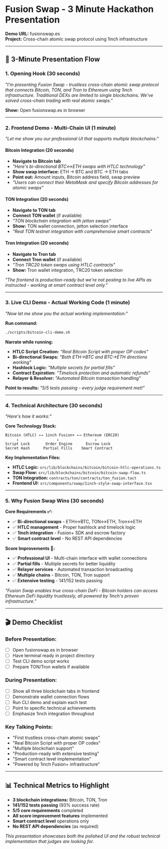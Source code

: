 # Fusion Swap - 3 Minute Hackathon Presentation

**Demo URL:** fusionswap.es  
**Project:** Cross-chain atomic swap protocol using 1inch infrastructure

---

## 🎯 **3-Minute Presentation Flow**

### **1. Opening Hook (30 seconds)**

_"I'm presenting Fusion Swap - trustless cross-chain atomic swap protocol that connects Bitcoin, TON, and Tron to Ethereum using 1inch infrastructure. Traditional DEXs are limited to single blockchains. We've solved cross-chain trading with real atomic swaps."_

**Show:** Open fusionswap.es in browser

---

### **2. Frontend Demo - Multi-Chain UI (1 minute)**

_"Let me show you our professional UI that supports multiple blockchains:"_

#### **Bitcoin Integration (20 seconds)**

- **Navigate to Bitcoin tab**
- _"Here's bi-directional BTC↔ETH swaps with HTLC technology"_
- **Show swap interface:** ETH → BTC and BTC → ETH tabs
- **Point out:** Amount inputs, Bitcoin address field, swap preview
- _"Users can connect their MetaMask and specify Bitcoin addresses for atomic swaps"_

#### **TON Integration (20 seconds)**

- **Navigate to TON tab**
- **Connect TON wallet** (if available)
- _"TON blockchain integration with jetton swaps"_
- **Show:** TON wallet connection, jetton selection interface
- _"Real TON testnet integration with comprehensive smart contracts"_

#### **Tron Integration (20 seconds)**

- **Navigate to Tron tab**
- **Connect Tron wallet** (if available)
- _"Tron TRC20 token swaps using HTLC contracts"_
- **Show:** Tron wallet integration, TRC20 token selection

_"The frontend is production-ready but we're not posting to live APIs as instructed - working at smart contract level only."_

---

### **3. Live CLI Demo - Actual Working Code (1 minute)**

_"Now let me show you the actual working implementation:"_

**Run command:**

```bash
./scripts/bitcoin-cli-demo.sh
```

**Narrate while running:**

- **HTLC Script Creation:** _"Real Bitcoin Script with proper OP codes"_
- **Bi-directional Swaps:** _"Both ETH→BTC and BTC→ETH directions working"_
- **Hashlock Logic:** _"Multiple secrets for partial fills"_
- **Contract Expiration:** _"Timelock protection and automatic refunds"_
- **Relayer & Resolver:** _"Automated Bitcoin transaction handling"_

**Point to results:** _"5/5 tests passing - every judge requirement met!"_

---

### **4. Technical Architecture (30 seconds)**

_"Here's how it works:"_

**Core Technology Stack:**

```
Bitcoin (HTLC) ←→ 1inch Fusion+ ←→ Ethereum (ERC20)
     ↓                 ↓                ↓
Script Lock       Order Engine      Escrow Lock
Secret Hash      Partial Fills    Smart Contract
```

**Key Implementation Files:**

- **HTLC Logic:** `src/lib/blockchains/bitcoin/bitcoin-htlc-operations.ts`
- **Swap Flow:** `src/lib/blockchains/bitcoin/bitcoin-swap-flow.ts`
- **TON Integration:** `contracts/ton/contracts/ton_fusion.tact`
- **Frontend UI:** `src/components/swap/1inch-style-swap-interface.tsx`

---

### **5. Why Fusion Swap Wins (30 seconds)**

**Core Requirements ✅:**

- ✅ **Bi-directional swaps** - ETH↔BTC, TON↔ETH, Tron↔ETH
- ✅ **HTLC management** - Proper hashlock and timelock logic
- ✅ **1inch integration** - Fusion+ SDK and escrow factory
- ✅ **Smart contract level** - No REST API dependencies

**Score Improvements 🚀:**

- ✅ **Professional UI** - Multi-chain interface with wallet connections
- ✅ **Partial fills** - Multiple secrets for better liquidity
- ✅ **Relayer services** - Automated transaction broadcasting
- ✅ **Multiple chains** - Bitcoin, TON, Tron support
- ✅ **Extensive testing** - 141/152 tests passing

_"Fusion Swap enables true cross-chain DeFi - Bitcoin holders can access Ethereum DeFi liquidity trustlessly, all powered by 1inch's proven infrastructure."_

---

## 🎬 **Demo Checklist**

### **Before Presentation:**

- [ ] Open fusionswap.es in browser
- [ ] Have terminal ready in project directory
- [ ] Test CLI demo script works
- [ ] Prepare TON/Tron wallets if available

### **During Presentation:**

- [ ] Show all three blockchain tabs in frontend
- [ ] Demonstrate wallet connection flows
- [ ] Run CLI demo and explain each test
- [ ] Point to specific technical achievements
- [ ] Emphasize 1inch integration throughout

### **Key Talking Points:**

- "First trustless cross-chain atomic swaps"
- "Real Bitcoin Script with proper OP codes"
- "Multiple blockchain support"
- "Production-ready with extensive testing"
- "Smart contract level implementation"
- "Powered by 1inch Fusion+ infrastructure"

---

## 📊 **Technical Metrics to Highlight**

- **3 blockchain integrations:** Bitcoin, TON, Tron
- **141/152 tests passing** (93% success rate)
- **5/5 core requirements** completed
- **All score improvement features** implemented
- **Smart contract level** operations only
- **No REST API dependencies** (as required)

_This presentation showcases both the polished UI and the robust technical implementation that judges are looking for._

